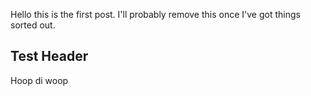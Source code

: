 Hello this is the first post. I'll probably remove this once I've got things sorted out.

## Test Header

Hoop di woop